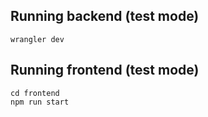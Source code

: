 ## Running backend (test mode)

```shell
wrangler dev
```

## Running frontend (test mode)

```shell
cd frontend
npm run start
```
